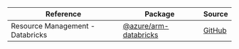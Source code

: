 | Reference | Package | Source |
|---|---|---|
|Resource Management - Databricks|[@azure/arm-databricks](https://www.npmjs.com/package/@azure/arm-databricks)|[GitHub](https://github.com/Azure/azure-sdk-for-js)|
